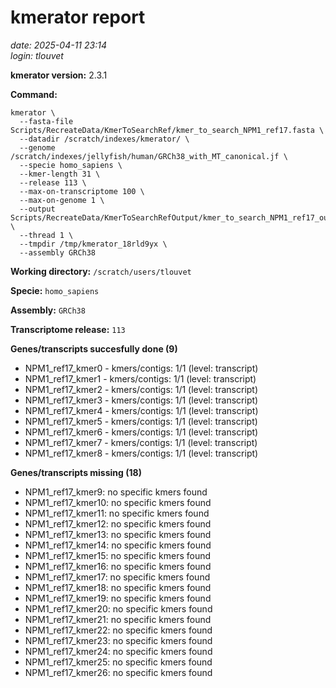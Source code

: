 # kmerator report
*date: 2025-04-11 23:14*  
*login: tlouvet*

**kmerator version:** 2.3.1

**Command:**

```
kmerator \
  --fasta-file Scripts/RecreateData/KmerToSearchRef/kmer_to_search_NPM1_ref17.fasta \
  --datadir /scratch/indexes/kmerator/ \
  --genome /scratch/indexes/jellyfish/human/GRCh38_with_MT_canonical.jf \
  --specie homo_sapiens \
  --kmer-length 31 \
  --release 113 \
  --max-on-transcriptome 100 \
  --max-on-genome 1 \
  --output Scripts/RecreateData/KmerToSearchRefOutput/kmer_to_search_NPM1_ref17_output \
  --thread 1 \
  --tmpdir /tmp/kmerator_18rld9yx \
  --assembly GRCh38
```

**Working directory:** `/scratch/users/tlouvet`

**Specie:** `homo_sapiens`

**Assembly:** `GRCh38`

**Transcriptome release:** `113`

**Genes/transcripts succesfully done (9)**

- NPM1_ref17_kmer0 - kmers/contigs: 1/1 (level: transcript)
- NPM1_ref17_kmer1 - kmers/contigs: 1/1 (level: transcript)
- NPM1_ref17_kmer2 - kmers/contigs: 1/1 (level: transcript)
- NPM1_ref17_kmer3 - kmers/contigs: 1/1 (level: transcript)
- NPM1_ref17_kmer4 - kmers/contigs: 1/1 (level: transcript)
- NPM1_ref17_kmer5 - kmers/contigs: 1/1 (level: transcript)
- NPM1_ref17_kmer6 - kmers/contigs: 1/1 (level: transcript)
- NPM1_ref17_kmer7 - kmers/contigs: 1/1 (level: transcript)
- NPM1_ref17_kmer8 - kmers/contigs: 1/1 (level: transcript)


**Genes/transcripts missing (18)**

- NPM1_ref17_kmer9: no specific kmers found
- NPM1_ref17_kmer10: no specific kmers found
- NPM1_ref17_kmer11: no specific kmers found
- NPM1_ref17_kmer12: no specific kmers found
- NPM1_ref17_kmer13: no specific kmers found
- NPM1_ref17_kmer14: no specific kmers found
- NPM1_ref17_kmer15: no specific kmers found
- NPM1_ref17_kmer16: no specific kmers found
- NPM1_ref17_kmer17: no specific kmers found
- NPM1_ref17_kmer18: no specific kmers found
- NPM1_ref17_kmer19: no specific kmers found
- NPM1_ref17_kmer20: no specific kmers found
- NPM1_ref17_kmer21: no specific kmers found
- NPM1_ref17_kmer22: no specific kmers found
- NPM1_ref17_kmer23: no specific kmers found
- NPM1_ref17_kmer24: no specific kmers found
- NPM1_ref17_kmer25: no specific kmers found
- NPM1_ref17_kmer26: no specific kmers found
